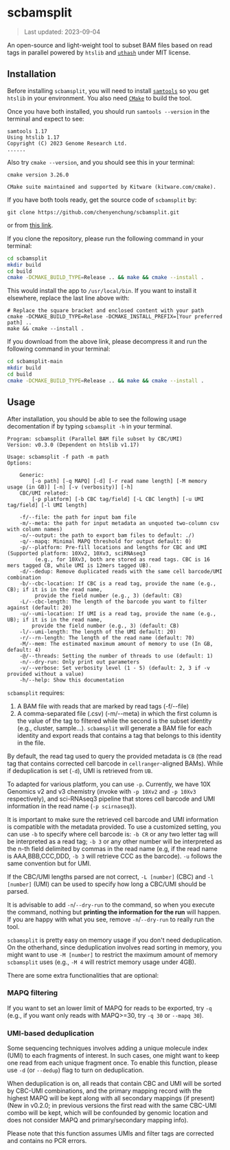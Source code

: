 # scbamsplit

> Last updated: 2023-09-04

An open-source and light-weight tool to subset BAM files based on read tags in parallel
powered by `htslib` and [`uthash`](https://troydhanson.github.io/uthash/) under MIT license.

## Installation

Before installing `scbamsplit`, you will need to install [`samtools`](http://www.htslib.org/) so you get
`htslib` in your environment. You also need [`CMake`](https://cmake.org/) to build the tool.

Once you have both installed, you should run `samtools --version` in the terminal and expect to see:

```
samtools 1.17
Using htslib 1.17
Copyright (C) 2023 Genome Research Ltd.
......
```

Also try `cmake --version`, and you should see this in your terminal:

```
cmake version 3.26.0

CMake suite maintained and supported by Kitware (kitware.com/cmake).
```

If you have both tools ready, get the source code of `scbamsplit` by:

```
git clone https://github.com/chenyenchung/scbamsplit.git
```

or from [this link](https://github.com/chenyenchung/scbamsplit/archive/refs/heads/main.zip).

If you clone the repository, please run the following command in
your terminal:

```bash
cd scbamsplit
mkdir build
cd build
cmake -DCMAKE_BUILD_TYPE=Release .. && make && cmake --install .
```
This would install the app to `/usr/local/bin`. If you want to install it elsewhere,
replace the last line above with:
```
# Replace the square bracket and enclosed content with your path
cmake -DCMAKE_BUILD_TYPE=Relase -DCMAKE_INSTALL_PREFIX=[Your preferred path] ..
make && cmake --install .
```


If you download from the above link, please decompress it and run the following command in
your terminal:

```bash
cd scbamsplit-main
mkdir build
cd build
cmake -DCMAKE_BUILD_TYPE=Release .. && make && cmake --install .
```
## Usage

After installation, you should be able to see the following usage decomentation if
by typing `scbamsplit -h` in your terminal.

```
Program: scbamsplit (Parallel BAM file subset by CBC/UMI)
Version: v0.3.0 (Dependent on htslib v1.17)

Usage: scbamsplit -f path -m path
Options:

    Generic:
        [-o path] [-q MAPQ] [-d] [-r read name length] [-M memory usage (in GB)] [-n] [-v (verbosity)] [-h]
    CBC/UMI related:
        [-p platform] [-b CBC tag/field] [-L CBC length] [-u UMI tag/field] [-l UMI length]

    -f/--file: the path for input bam file
    -m/--meta: the path for input metadata an unquoted two-column csv with column names)
    -o/--output: the path to export bam files to default: ./)
    -q/--mapq: Minimal MAPQ threshold for output default: 0)
    -p/--platform: Pre-fill locations and lengths for CBC and UMI (Supported platform: 10Xv2, 10Xv3, sciRNAseq3
         (e.g., for 10Xv3, both are stored as read tags. CBC is 16 mers tagged CB, while UMI is 12mers tagged UB).
    -d/--dedup: Remove duplicated reads with the same cell barcode/UMI combination
    -b/--cbc-location: If CBC is a read tag, provide the name (e.g., CB); if it is in the read name,
         provide the field number (e.g., 3) (default: CB)
    -L/--cbc-length: The length of the barcode you want to filter against (default: 20)
    -u/--umi-location: If UMI is a read tag, provide the name (e.g., UB); if it is in the read name,
        provide the field number (e.g., 3) (default: CB)
    -l/--umi-length: The length of the UMI default: 20)
    -r/--rn-length: The length of the read name (default: 70)
    -M/--mem: The estimated maximum amount of memory to use (In GB, default: 4)
    -@/--threads: Setting the number of threads to use (default: 1)
    -n/--dry-run: Only print out parameters
    -v/--verbose: Set verbosity level (1 - 5) (default: 2, 3 if -v provided without a value)
    -h/--help: Show this documentation
```

`scbamsplit` requires:

1. A BAM file with reads that are marked by read tags (-f/--file)
2. A comma-separated file (.csv) (-m/--meta) in which the first column is the value of the tag to filtered
while the second is the subset identity (e.g., cluster, sample...). `scbamsplit` will generate a BAM file
for each identity and export reads that contains a tag that belongs to this identity in the file.

By default, the read tag used to query the provided metadata is `CB` (the read tag that contains
corrected cell barcode in `cellranger`-aligned BAMs). While if deduplication is set (`-d`), UMI
is retrieved from `UB`.

To adapted for various platform, you can use `-p`. Currently, we have 10X Genomics v2 and
v3 chemistry (invoke with `-p 10Xv2` and `-p 10Xv3` respectively), and sci-RNAseq3 pipeline
that stores cell barcode and UMI information in the read name (`-p scirnaseq3`).

It is important to make sure the retrieved cell barcode and UMI information is compatible
with the metadata provided. To use a customized setting, you can use `-b` to specify where
cell barcode is: `-b CR` or any two letter tag will be interpreted as a read tag;
`-b 3` or any other number will be interpreted as the n-th field delimited by commas in
the read name (e.g, if the read name is AAA,BBB,CCC,DDD, `-b 3` will retrieve CCC as
the barcode). `-u` follows the same convention but for UMI.

If the CBC/UMI lengths parsed are not correct, `-L [number]` (CBC) and `-l [number]` (UMI)
can be used to specify how long a CBC/UMI should be parsed. 

It is advisable to add `-n`/`--dry-run` to the command, so when you execute the command, nothing but
**printing the information for the run** will happen. If you are happy with what you see, remove
`-n`/`--dry-run` to really run the tool.

`scbamsplit` is pretty easy on memory usage if you don't need deduplication. On the otherhand,
since deduplication involves read sorting in memory, you might want to use `-M [number]` to
restrict the maximum amount of memory `scbamsplit` uses (e.g., `-M 4` will restrict memory
usage under 4GB).

There are some extra functionalities that are optional:

### MAPQ filtering

If you want to set an lower limit of MAPQ for reads to be exported, try `-q`
(e.g., if you want only reads with MAPQ>=30, try `-q 30` or `--mapq 30`).

### UMI-based deduplication

Some sequencing techniques involves adding a unique molecule index (UMI) to
each fragments of interest. In such cases, one might want to keep one read
from each unique fragment once. To enable this function, please use
`-d` (or `--dedup`) flag to turn on deduplication.

When deduplication is on, all reads that contain CBC and UMI will be sorted by CBC-UMI
combinations, and the primary mapping record with the highest MAPQ will be kept along with
all secondary mappings (if present) (New in v0.2.0; in previous versions the first read
with the same CBC-UMI combo will be kept, which will be confounded by genomic location and
does not consider MAPQ and primary/secondary mapping info).

Please note that this function assumes UMIs and filter tags are corrected and contains
no PCR errors.
